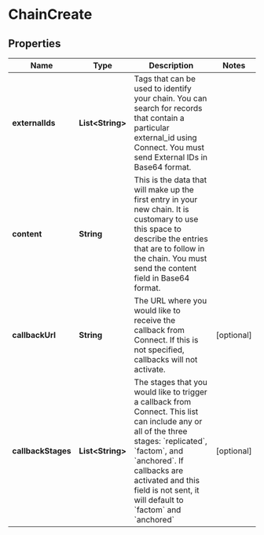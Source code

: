 
# ChainCreate

## Properties
Name | Type | Description | Notes
------------ | ------------- | ------------- | -------------
**externalIds** | **List&lt;String&gt;** | Tags that can be used to identify your chain. You can search for records that contain a particular external_id using Connect. You must send External IDs in Base64 format. | 
**content** | **String** | This is the data that will make up the first entry in your new chain. It is customary to use this space to describe the entries that are to follow in the chain. You must send the content field in Base64 format. | 
**callbackUrl** | **String** | The URL where you would like to receive the callback from Connect. If this is not specified, callbacks will not activate. |  [optional]
**callbackStages** | **List&lt;String&gt;** | The stages that you would like to trigger a callback from Connect. This list can include any or all of the three stages: &#x60;replicated&#x60;, &#x60;factom&#x60;, and &#x60;anchored&#x60;. If callbacks are activated and this field is not sent, it will default to &#x60;factom&#x60; and &#x60;anchored&#x60; |  [optional]



